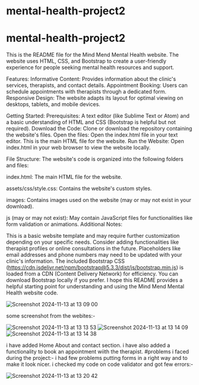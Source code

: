 # mental-health-project2
# mental-health-project2

This is the README file for the Mind Mend Mental Health website. The website uses HTML, CSS, and Bootstrap to create a user-friendly experience for people seeking mental health resources and support.

Features:
Informative Content: Provides information about the clinic's services, therapists, and contact details.
Appointment Booking: Users can schedule appointments with therapists through a dedicated form.
Responsive Design: The website adapts its layout for optimal viewing on desktops, tablets, and mobile devices.

Getting Started:
Prerequisites: A text editor (like Sublime Text or Atom) and a basic understanding of HTML and CSS (Bootstrap is helpful but not required).
Download the Code: Clone or download the repository containing the website's files.
Open the files: Open the index.html file in your text editor. This is the main HTML file for the website.
Run the Website: Open index.html in your web browser to view the website locally.

File Structure:
The website's code is organized into the following folders and files:

index.html: The main HTML file for the website.

assets/css/style.css: Contains the website's custom styles.

images: Contains images used on the website (may or may not exist in your download).

js (may or may not exist): May contain JavaScript files for functionalities like form validation or animations.
Additional Notes:

This is a basic website template and may require further customization depending on your specific needs.
Consider adding functionalities like therapist profiles or online consultations in the future.
Placeholders like email addresses and phone numbers may need to be updated with your clinic's information.
The included Bootstrap CSS (https://cdn.jsdelivr.net/npm/bootstrap@5.3.3/dist/js/bootstrap.min.js) is loaded from a CDN (Content Delivery Network) for efficiency. You can download Bootstrap locally if you prefer.
I hope this README provides a helpful starting point for understanding and using the Mind Mend Mental Health website code.

![Screenshot 2024-11-13 at 13 09 00](https://github.com/user-attachments/assets/0664c8cc-4cd6-4f8f-b30e-5ce2a7b1e762)



  some screenshot from the webites:-

  
![Screenshot 2024-11-13 at 13 13 53](https://github.com/user-attachments/assets/1ac70036-483e-437b-a890-ab87ef9c1186)
![Screenshot 2024-11-13 at 13 14 09](https://github.com/user-attachments/assets/e51326db-7b09-4dd1-9240-dce4c503c479)
![Screenshot 2024-11-13 at 13 14 38](https://github.com/user-attachments/assets/62658396-c1bf-4bda-8547-1ab841fa7618)

i have added Home About and contact section. i have also added a functionality to book an appointment wiith the therapist.
#problems i faced during the project:-
i had few problems putting forms in a right way and to make it look nicer.
i checked my code on code validator and got few errors:-

![Screenshot 2024-11-13 at 13 20 42](https://github.com/user-attachments/assets/302ea1b2-69be-4e47-87e8-6a7f96ab9cc5)
